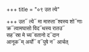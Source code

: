 +++
title = "०९ उत त्ये"

+++
उत᳓ त्ये᳓ मा मारुता᳓श्वस्य शो᳓णाः  
क्र᳓त्वामघासो विद᳓थस्य रातउ᳓  
सह᳓स्रा मे च्य᳓वतानो द᳓दान  
आनूक᳓म् अर्यो᳓ व᳓पुषे न᳓ आर्चत्